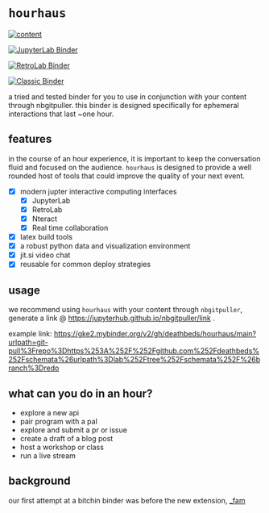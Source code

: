# `hourhaus`

[![content](https://img.shields.io/badge/⛪-STYLE-red)](https://gke2.mybinder.org/v2/gh/deathbeds/hourhaus/writers-workshop-7-29-2021?urlpath=git-pull%3Frepo%3Dhttps%253A%252F%252Fgist.github.com%252Ftonyfast%252F359ed1f7d2df21d9e79c0f996f795d57%26urlpath%3Dlab%252Ftree%252F359ed1f7d2df21d9e79c0f996f795d57%252Fstyle.ipynb%26branch%3Dmaster)

[![JupyterLab Binder](https://mybinder.org/badge_logo.svg)](https://mybinder.org/v2/gh/deathbeds/hourhaus/writers-workshop-7-29-2021?urlpath=lab)

[![RetroLab Binder](https://img.shields.io/badge/%F0%9F%8C%85-retro-yellow)](https://mybinder.org/v2/gh/deathbeds/hourhaus/writers-workshop-7-29-2021?urlpath=retro)

[![Classic Binder](https://img.shields.io/badge/🏚️-classic-orange)](https://mybinder.org/v2/gh/deathbeds/hourhaus/writers-workshop-7-29-2021)

a tried and tested binder for you to use in conjunction with your content through nbgitpuller. this binder is designed specifically for ephemeral interactions that last ~one hour.

## features

in the course of an hour experience, it is important to keep the conversation fluid and focused on the audience. `hourhaus` is designed to provide a well rounded host of tools that could improve the quality of your next event.

- [x] modern jupter interactive computing interfaces
    - [x] JupyterLab
    - [x] RetroLab
    - [x] Nteract
    - [x] Real time collaboration

- [x] latex build tools
- [x] a robust python data and visualization environment
- [x] jit.si video chat
- [x] reusable for common deploy strategies

## usage

we recommend using `hourhaus` with your content through `nbgitpuller`, generate a link @ https://jupyterhub.github.io/nbgitpuller/link .

example link: https://gke2.mybinder.org/v2/gh/deathbeds/hourhaus/main?urlpath=git-pull%3Frepo%3Dhttps%253A%252F%252Fgithub.com%252Fdeathbeds%252Fschemata%26urlpath%3Dlab%252Ftree%252Fschemata%252F%26branch%3Dredo

## what can you do in an hour?

* explore a new api
* pair program with a pal
* explore and submit a pr or issue
* create a draft of a blog post
* host a workshop or class
* run a live stream

## background

our first attempt at a bitchin binder was before the new extension, [_fam](https://github.com/deathbeds/_fam)
